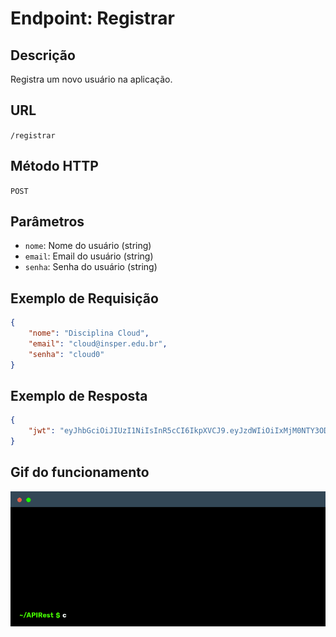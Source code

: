 # Endpoint: Registrar

## Descrição

Registra um novo usuário na aplicação.

## URL

`/registrar`

## Método HTTP

`POST`

## Parâmetros

- `nome`: Nome do usuário (string)
- `email`: Email do usuário (string)
- `senha`: Senha do usuário (string)

## Exemplo de Requisição

```json
{
    "nome": "Disciplina Cloud",
    "email": "cloud@insper.edu.br",
    "senha": "cloud0"
}
```

## Exemplo de Resposta

```json
{
    "jwt": "eyJhbGciOiJIUzI1NiIsInR5cCI6IkpXVCJ9.eyJzdWIiOiIxMjM0NTY3ODkwIiwibmFtZSI6IkRpc2NpcGxpbmEgQ2xvdWQiLCJpYXQiOjE1MTYyMzkwMjJ9.s76o9X4UIANSI-aTF8UhqnBYyIRWw_WH4ut8Xqmo6i0"
}
```

## Gif do funcionamento

![Exemplo Registrar](ExemploRegistrar.gif)
